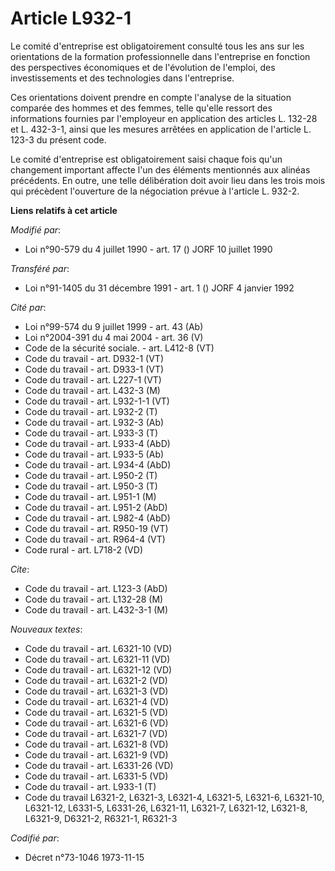 # Article L932-1

Le comité d'entreprise est obligatoirement consulté tous les ans sur les orientations de la formation professionnelle dans
l'entreprise en fonction des perspectives économiques et de l'évolution de l'emploi, des investissements et des technologies
dans l'entreprise.

Ces orientations doivent prendre en compte l'analyse de la situation comparée des hommes et des femmes, telle qu'elle ressort
des informations fournies par l'employeur en application des articles L. 132-28 et L. 432-3-1, ainsi que les mesures arrêtées
en application de l'article L. 123-3 du présent code.

Le comité d'entreprise est obligatoirement saisi chaque fois qu'un changement important affecte l'un des éléments mentionnés
aux alinéas précédents. En outre, une telle délibération doit avoir lieu dans les trois mois qui précèdent l'ouverture de la
négociation prévue à l'article L. 932-2.

**Liens relatifs à cet article**

_Modifié par_:

  - Loi n°90-579 du 4 juillet 1990 - art. 17 () JORF 10 juillet 1990

_Transféré par_:

  - Loi n°91-1405 du 31 décembre 1991 - art. 1 () JORF 4 janvier 1992

_Cité par_:

  - Loi n°99-574 du 9 juillet 1999 - art. 43 (Ab)
  - Loi n°2004-391 du 4 mai 2004 - art. 36 (V)
  - Code de la sécurité sociale. - art. L412-8 (VT)
  - Code du travail - art. D932-1 (VT)
  - Code du travail - art. D933-1 (VT)
  - Code du travail - art. L227-1 (VT)
  - Code du travail - art. L432-3 (M)
  - Code du travail - art. L932-1-1 (VT)
  - Code du travail - art. L932-2 (T)
  - Code du travail - art. L932-3 (Ab)
  - Code du travail - art. L933-3 (T)
  - Code du travail - art. L933-4 (AbD)
  - Code du travail - art. L933-5 (Ab)
  - Code du travail - art. L934-4 (AbD)
  - Code du travail - art. L950-2 (T)
  - Code du travail - art. L950-3 (T)
  - Code du travail - art. L951-1 (M)
  - Code du travail - art. L951-2 (AbD)
  - Code du travail - art. L982-4 (AbD)
  - Code du travail - art. R950-19 (VT)
  - Code du travail - art. R964-4 (VT)
  - Code rural - art. L718-2 (VD)

_Cite_:

  - Code du travail - art. L123-3 (AbD)
  - Code du travail - art. L132-28 (M)
  - Code du travail - art. L432-3-1 (M)

_Nouveaux textes_:

  - Code du travail - art. L6321-10 (VD)
  - Code du travail - art. L6321-11 (VD)
  - Code du travail - art. L6321-12 (VD)
  - Code du travail - art. L6321-2 (VD)
  - Code du travail - art. L6321-3 (VD)
  - Code du travail - art. L6321-4 (VD)
  - Code du travail - art. L6321-5 (VD)
  - Code du travail - art. L6321-6 (VD)
  - Code du travail - art. L6321-7 (VD)
  - Code du travail - art. L6321-8 (VD)
  - Code du travail - art. L6321-9 (VD)
  - Code du travail - art. L6331-26 (VD)
  - Code du travail - art. L6331-5 (VD)
  - Code du travail - art. L933-1 (T)
  - Code du travail L6321-2, L6321-3, L6321-4, L6321-5, L6321-6, L6321-10, L6321-12, L6331-5, L6331-26, L6321-11, L6321-7, L6321-12, L6321-8, L6321-9, D6321-2, R6321-1, R6321-3

_Codifié par_:

  - Décret n°73-1046 1973-11-15
